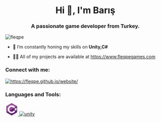 <h1 align="center">Hi 👋, I'm Barış</h1>
<h3 align="center">A passionate game developer from Turkey.</h3>

<p align="left"> <img src="https://komarev.com/ghpvc/?username=fleqpe&label=Profile%20views&color=0e75b6&style=flat" alt="fleqpe" /> </p>

- 🌱 I’m constantly honing my skills on **Unity,C#**

- 👨‍💻 All of my projects are available at https://www.fleqpegames.com

<h3 align="left">Connect with me:</h3>
<p align="left">
<a href="https://linkedin.com/in/baris--kurt/" target="blank"><img align="center" src="https://raw.githubusercontent.com/rahuldkjain/github-profile-readme-generator/master/src/images/icons/Social/linked-in-alt.svg" alt="https://fleqpe.github.io/website/" height="30" width="40" /></a>
</p>

<h3 align="left">Languages and Tools:</h3>
<p align="left"> <a href="https://www.w3schools.com/cs/" target="_blank" rel="noreferrer"> <img src="https://raw.githubusercontent.com/devicons/devicon/master/icons/csharp/csharp-original.svg" alt="csharp" width="40" height="40"/> </a> <a href="https://unity.com/" target="_blank" rel="noreferrer"> <img src="https://www.vectorlogo.zone/logos/unity3d/unity3d-icon.svg" alt="unity" width="40" height="40"/> </a> </p>
